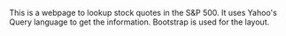 This is a webpage to lookup stock quotes in the S&P 500.
It uses Yahoo's Query language to get the information.
Bootstrap is used for the layout.